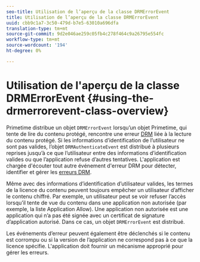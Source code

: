 ```yaml
---
seo-title: Utilisation de l’aperçu de la classe DRMErrorEvent
title: Utilisation de l’aperçu de la classe DRMErrorEvent
uuid: cbb9c1a7-3c50-479d-b7e5-63010a696dfa
translation-type: tm+mt
source-git-commit: 9d2e046ae259c05fb4c278f464c9a26795e554fc
workflow-type: tm+mt
source-wordcount: '194'
ht-degree: 0%

---
```



# Utilisation de l&#39;aperçu de la classe DRMErrorEvent {#using-the-drmerrorevent-class-overview}

Primetime distribue un objet `DRMErrorEvent` lorsqu’un objet Primetime, qui tente de lire du contenu protégé, rencontre une erreur [DRM](https://help.adobe.com/en_US/primetime/drm/index.html#reference-DRM_Client_Error_Messages) liée à la lecture du contenu protégé. Si les informations d’identification de l’utilisateur ne sont pas valides, l’objet `DRMAuthenticateEvent` est distribué à plusieurs reprises jusqu’à ce que l’utilisateur entre des informations d’identification valides ou que l’application refuse d’autres tentatives. L&#39;application est chargée d&#39;écouter tout autre événement d&#39;erreur DRM pour détecter, identifier et gérer les [erreurs DRM](https://help.adobe.com/en_US/primetime/drm/index.html#reference-DRM_Client_Error_Messages).

Même avec des informations d’identification d’utilisateur valides, les termes de la licence du contenu peuvent toujours empêcher un utilisateur d’afficher le contenu chiffré. Par exemple, un utilisateur peut se voir refuser l’accès lorsqu’il tente de vue du contenu dans une application non autorisée (par exemple, la liste Application Allow). Une application non autorisée est une application qui n’a pas été signée avec un certificat de signature d’application autorisé. Dans ce cas, un objet `DRMErrorEvent` est distribué.

Les événements d’erreur peuvent également être déclenchés si le contenu est corrompu ou si la version de l’application ne correspond pas à ce que la licence spécifie. L&#39;application doit fournir un mécanisme approprié pour gérer les erreurs.
